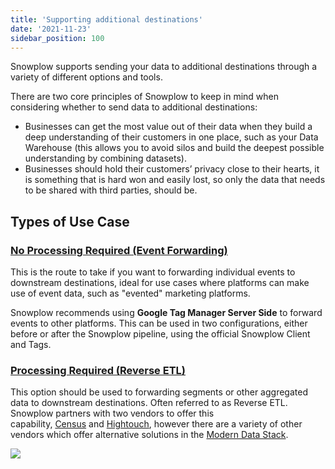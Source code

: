 ```yaml
---
title: 'Supporting additional destinations'
date: '2021-11-23'
sidebar_position: 100
---
```


Snowplow supports sending your data to additional destinations through a variety of different options and tools.

There are two core principles of Snowplow to keep in mind when considering whether to send data to additional destinations:

- Businesses can get the most value out of their data when they build a deep understanding of their customers in one place, such as your Data Warehouse (this allows you to avoid silos and build the deepest possible understanding by combining datasets).
- Businesses should hold their customers’ privacy close to their hearts, it is something that is hard won and easily lost, so only the data that needs to be shared with third parties, should be.

## Types of Use Case

### [No Processing Required (Event Forwarding)](/docs/forwarding-events-to-destinations/forwarding-events/index.md)

This is the route to take if you want to forwarding individual events to downstream destinations, ideal for use cases where platforms can make use of event data, such as "evented" marketing platforms.

Snowplow recommends using **Google Tag Manager Server Side** to forward events to other platforms. This can be used in two configurations, either before or after the Snowplow pipeline, using the official Snowplow Client and Tags.

### [Processing Required (Reverse ETL)](/docs/forwarding-events-to-destinations/reverse-etl/index.md)

This option should be used to forwarding segments or other aggregated data to downstream destinations. Often referred to as Reverse ETL. Snowplow partners with two vendors to offer this capability, [Census](https://www.getcensus.com/) and [Hightouch](https://hightouch.io/), however there are a variety of other vendors which offer alternative solutions in the [Modern Data Stack](https://snowplowanalytics.com/blog/2021/05/12/modern-data-stack/).

![](images/usecasearch.png)
